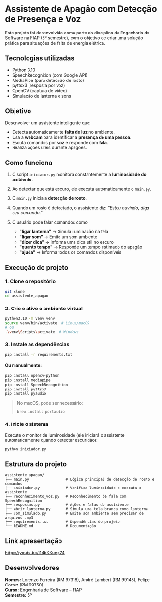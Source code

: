 # Assistente de Apagão com Detecção de Presença e Voz

Este projeto foi desenvolvido como parte da disciplina de Engenharia de Software na FIAP (5º semestre), com o objetivo de criar uma solução prática para situações de falta de energia elétrica.

## Tecnologias utilizadas

- Python 3.10  
- SpeechRecognition (com Google API)  
- MediaPipe (para detecção de rosto)  
- pyttsx3 (resposta por voz)  
- OpenCV (captura de vídeo)  
- Simulação de lanterna e sons  

## Objetivo

Desenvolver um assistente inteligente que:

- Detecta automaticamente **falta de luz** no ambiente.  
- Usa a **webcam** para identificar a **presença de uma pessoa**.  
- Escuta comandos por **voz** e responde com **fala**.  
- Realiza ações úteis durante apagões.

## Como funciona

1. O script `iniciador.py` monitora constantemente a **luminosidade do ambiente**.  
2. Ao detectar que está escuro, ele executa automaticamente o `main.py`.  
3. O `main.py` inicia a **detecção de rosto**.  
4. Quando um rosto é detectado, o assistente diz: *"Estou ouvindo, diga seu comando."*  
5. O usuário pode falar comandos como:

   - **"ligar lanterna"** → Simula iluminação na tela  
   - **"ligar som"** → Emite um som ambiente  
   - **"dizer dica"** → Informa uma dica útil no escuro  
   - **"quanto tempo"** → Responde um tempo estimado do apagão  
   - **"ajuda"** → Informa todos os comandos disponíveis  

## Execução do projeto

### 1. Clone o repositório

```bash
git clone
cd assistente_apagao
```

### 2. Crie e ative o ambiente virtual

```bash
python3.10 -m venv venv
source venv/bin/activate  # Linux/macOS
# ou
.\venv\Scripts\activate  # Windows
```

### 3. Instale as dependências

```bash
pip install -r requirements.txt
```

#### Ou manualmente:

```bash
pip install opencv-python
pip install mediapipe
pip install SpeechRecognition
pip install pyttsx3
pip install pyaudio
```

> No macOS, pode ser necessário:
> ```bash
> brew install portaudio
> ```

### 4. Inicie o sistema

Execute o monitor de luminosidade (ele iniciará o assistente automaticamente quando detectar escuridão):

```bash
python iniciador.py
```

## Estrutura do projeto

```
assistente_apagao/
├── main.py                 # Lógica principal de detecção de rosto e comandos
├── iniciador.py            # Verifica luminosidade e executa o assistente
├── reconhecimento_voz.py   # Reconhecimento de fala com SpeechRecognition
├── respostas.py            # Ações e falas do assistente
├── abrir_lanterna.py       # Simula uma tela branca como lanterna
├── som_simulado.py         # Emite som ambiente sem precisar de arquivos .mp3
├── requirements.txt        # Dependências do projeto
└── README.md               # Documentação
```

## Link apresentação

https://youtu.be/I14bKKunp74

## Desenvolvedores

**Nomes:** Lorenzo Ferreira (RM 97318), André Lambert (RM 99148), Felipe Cortez (RM 99750)  
**Curso:** Engenharia de Software – FIAP  
**Semestre:** 5º
